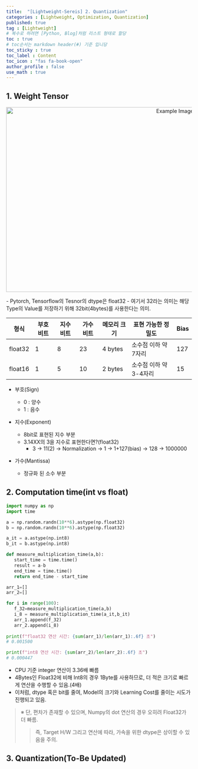 ```yaml
---
title:  "[Lightweight-Sereis] 2. Quantization"
categories : [Lightweight, Optimization, Quantization]
published: true
tag : [Lightweight]
# 복수로 하려면 [Python, Blog]처럼 리스트 형태로 할당
toc : true
# toc순서는 markdown header(#) 기준 입니당
toc_sticky : true
toc_label : Content
toc_icon : "fas fa-book-open"
author_profile : false
use_math : true
---
```



## 1. Weight Tensor
<p align="center">
  <img src="https://github.com/user-attachments/assets/33021fd7-0831-48fc-a479-8180e226403e" width=900 height=500 alt="Example Image">
</p>
- Pytorch, Tensorflow의 Tesnor의 dtype은 float32
- 여기서 32라는 의미는 해당 Type의 Value를 저장하기 위해 32bit(4bytes)를 사용한다는 의미.



| 형식    | 부호 비트 | 지수 비트 | 가수 비트 | 메모리 크기 | 표현 가능한 정밀도      | Bias |
|---------|-----------|-----------|-----------|-------------|------------------------|------------------------|
| float32 | 1         | 8         | 23        | 4 bytes     | 소수점 이하 약 7자리   | 127 |
| float16 | 1         | 5         | 10        | 2 bytes     | 소수점 이하 약 3-4자리 | 15 |

- 부호(Sign)
  - 0 : 양수
  - 1 : 음수

- 지수(Exponent)
  - 8bit로 표현된 지수 부분
  - 3.14XX의 3을 지수로 표현한다면?(float32)
    - 3 -> 11(2) -> Normalization -> 1 -> 1+127(bias) -> 128 -> 1000000

- 가수(Mantissa)
  - 정규화 된 소수 부분


## 2. Computation time(int vs float)

 ```python
import numpy as np
import time

a = np.random.randn(10**6).astype(np.float32)
b = np.random.randn(10**6).astype(np.float32)

a_it = a.astype(np.int8)
b_it = b.astype(np.int8)

def measure_multiplication_time(a,b):
    start_time = time.time()
    result = a-b
    end_time = time.time()
    return end_time - start_time

arr_1=[]
arr_2=[]

for i in range(100):
    f_32=measure_multiplication_time(a,b)
    i_8 = measure_multiplication_time(a_it,b_it)
    arr_1.append(f_32)
    arr_2.append(i_8)
    
print(f"float32 연산 시간: {sum(arr_1)/len(arr_1):.6f} 초")
# 0.001500

print(f"int8 연산 시간: {sum(arr_2)/len(arr_2):.6f} 초")
# 0.000447
``` 

- CPU 기준 integer 연산이 3.36배 빠름
- 4Bytes인 Float32에 비해 Int8의 경우 1Byte를 사용하므로, 더 적은 크기로 빠르게 연산을 수행할 수 있음.(4배)
- 이처럼, dtype 혹은 bit를 줄여, Model의 크기와 Learning Cost를 줄이는 시도가 진행되고 있음.

>※ 단, 편차가 존재할 수 있으며, Numpy의 dot 연산의 경우 오히려 Float32가 더 빠름.
>>즉, Target H/W 그리고 연산에 따라, 가속을 위한 dtype은 상이할 수 있음을 주의.


## 3. Quantization(To-Be Updated)
